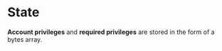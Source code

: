 <!-- order: 2 -->

# State

**Account privileges** and **required privileges** are stored in the form of a bytes array.
